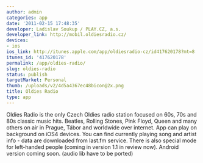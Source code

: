 ```yaml
---
author: admin
categories: app
date: '2011-02-15 17:48:35'
developer: Ladislav Soukup / PLAY.CZ, a.s.
developer_link: http://mobil.oldiesradio.cz/
devices: 
- ios
ios_link: http://itunes.apple.com/app/oldiesradio-cz/id417620178?mt=8
itunes_id: '417620178'
permalink: /app/oldies-radio/
slug: oldies-radio
status: publish
targetMarket: Personal
thumb: /uploads/v2/4d5a4367ec48bicon@2x.png
title: Oldies Radio
type: app
---
```


Oldies Radio is the only Czech Oldies radio station focused on 60s, 70s and 80s classic music hits. Beatles, Rolling Stones, Pink Floyd, Queen and many others on air in Prague, Tábor and worldwide over internet.
App can play on background on iOS4 devices. You can find currently playing song and artist info - data are downloaded from last.fm service.
There is also special mode for left-handed people (coming in version 1.1 in review now).
Android version coming soon. (audio lib have to be ported)